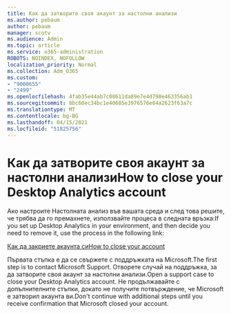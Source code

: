 ```yaml
---
title: Как да затворите своя акаунт за настолни анализи
ms.author: pebaum
author: pebaum
manager: scotv
ms.audience: Admin
ms.topic: article
ms.service: o365-administration
ROBOTS: NOINDEX, NOFOLLOW
localization_priority: Normal
ms.collection: Adm_O365
ms.custom:
- "9000655"
- "2499"
ms.openlocfilehash: 4fab35e44ab7c08611da89e7e4d798e463356ab1
ms.sourcegitcommit: 8bc60ec34bc1e40685e3976576e04a2623f63a7c
ms.translationtype: MT
ms.contentlocale: bg-BG
ms.lasthandoff: 04/15/2021
ms.locfileid: "51825756"
---
```

# <a name="how-to-close-your-desktop-analytics-account"></a><span data-ttu-id="bde85-102">Как да затворите своя акаунт за настолни анализи</span><span class="sxs-lookup"><span data-stu-id="bde85-102">How to close your Desktop Analytics account</span></span>

<span data-ttu-id="bde85-103">Ако настроите Настолната анализ във вашата среда и след това решите, че трябва да го премахнете, използвайте процеса в следната връзка:</span><span class="sxs-lookup"><span data-stu-id="bde85-103">If you set up Desktop Analytics in your environment, and then decide you need to remove it, use the process in the following link:</span></span>

[<span data-ttu-id="bde85-104">Как да закриете акаунта си</span><span class="sxs-lookup"><span data-stu-id="bde85-104">How to close your account</span></span>](https://docs.microsoft.com/configmgr/desktop-analytics/account-close)

<span data-ttu-id="bde85-105">Първата стъпка е да се свържете с поддръжката на Microsoft.</span><span class="sxs-lookup"><span data-stu-id="bde85-105">The first step is to contact Microsoft Support.</span></span> <span data-ttu-id="bde85-106">Отворете случай на поддръжка, за да затворите своя акаунт за настолни анализи.</span><span class="sxs-lookup"><span data-stu-id="bde85-106">Open a support case to close your Desktop Analytics account.</span></span> <span data-ttu-id="bde85-107">Не продължавайте с допълнителните стъпки, докато не получите потвърждение, че Microsoft е затворил акаунта ви.</span><span class="sxs-lookup"><span data-stu-id="bde85-107">Don't continue with additional steps until you receive confirmation that Microsoft closed your account.</span></span>